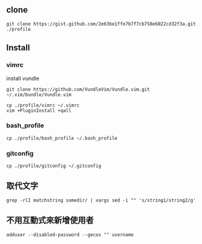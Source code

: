 
## clone

```shell
git clone https://gist.github.com/2e63be1ffe7b7f7cb758e6022cd32f3a.git ./profile
```

## Install

### vimrc

install vundle

```shell
git clone https://github.com/VundleVim/Vundle.vim.git ~/.vim/bundle/Vundle.vim
```

```shell
cp ./profile/vimrc ~/.vimrc
vim +PluginInstall +qall
```

### bash_profile

```shell
cp ./profile/bash_profile ~/.bash_profile
```

### gitconfig

```shell
cp ./profile/gitconfig ~/.gitconfig
```

## 取代文字
```shell
grep -rlI matchstring somedir/ | xargs sed -i "" 's/string1/string2/g'
```

## 不用互動式來新增使用者
```shell
adduser --disabled-password --gecos "" username
```

